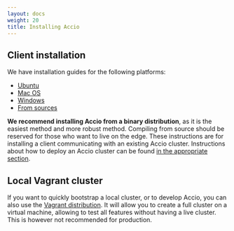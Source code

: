 ```yaml
---
layout: docs
weight: 20
title: Installing Accio
---
```


## Client installation
We have installation guides for the following platforms:

  * [Ubuntu](ubuntu.html)
  * [Mac OS](macos.html)
  * [Windows](windows.html)
  * [From sources](sources.html)

**We recommend installing Accio from a binary distribution**, as it is the easiest method and more robust method.
Compiling from source should be reserved for those who want to live on the edge.
These instructions are for installing a client communicating with an existing Accio cluster.
Instructions about how to deploy an Accio cluster can be found [in the appropriate section](../../deploy/architecture/).

## Local Vagrant cluster
If you want to quickly bootstrap a local cluster, or to develop Accio, you can also use the [Vagrant distribution](vagrant.html).
It will allow you to create a full cluster on a virtual machine, allowing to test all features without having a live cluster.
This is however not recommended for production.
